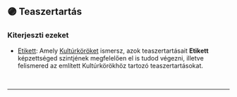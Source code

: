 ## 🟣 Teaszertartás

### Kiterjeszti ezeket

- [Etikett](../kepzettsegek.szekunder/etikett.md):  Amely [Kultúrköröket](../fortelyok.kiemelt/kulturkor.md) ismersz, azok teaszertartásait **Etikett** képzettséged szintjének megfelelően el is tudod végezni, illetve felismered az említett Kultúrkörökhöz tartozó teaszertartásokat.

<br />

---
